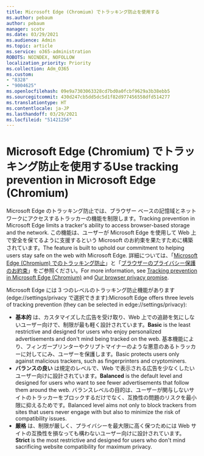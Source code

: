 ```yaml
---
title: Microsoft Edge (Chromium) でトラッキング防止を使用する
ms.author: pebaum
author: pebaum
manager: scotv
ms.date: 03/29/2021
ms.audience: Admin
ms.topic: article
ms.service: o365-administration
ROBOTS: NOINDEX, NOFOLLOW
localization_priority: Priority
ms.collection: Adm_O365
ms.custom:
- "8328"
- "9004625"
ms.openlocfilehash: 09e9a7303063328cd7bd0a0fcbf9629a3b38ebb5
ms.sourcegitcommit: 430d247cb5dd5dc5d1f82d977456558dfd514277
ms.translationtype: HT
ms.contentlocale: ja-JP
ms.lasthandoff: 03/29/2021
ms.locfileid: "51421256"
---
```

# <a name="use-tracking-prevention-in-microsoft-edge-chromium"></a><span data-ttu-id="e7418-102">Microsoft Edge (Chromium) でトラッキング防止を使用する</span><span class="sxs-lookup"><span data-stu-id="e7418-102">Use tracking prevention in Microsoft Edge (Chromium)</span></span>

<span data-ttu-id="e7418-103">Microsoft Edge のトラッキング防止では、ブラウザー ベースの記憶域とネットワークにアクセスするトラッカーの機能を制限します。</span><span class="sxs-lookup"><span data-stu-id="e7418-103">Tracking prevention in Microsoft Edge limits a tracker's ability to access browser-based storage and the network.</span></span> <span data-ttu-id="e7418-104">この機能は、ユーザーが Microsoft Edge を使用して Web 上で安全を保てるように支援するという Microsoft のお約束を果たすために構築されています。</span><span class="sxs-lookup"><span data-stu-id="e7418-104">The feature is built to uphold our commitment to helping users stay safe on the web with Microsoft Edge.</span></span> <span data-ttu-id="e7418-105">詳細については、「[Microsoft Edge (Chromium) でのトラッキング防止](https://go.microsoft.com/fwlink/?linkid=2135435)」と「[ブラウザーのプライバシー保護のお約束](https://go.microsoft.com/fwlink/?linkid=2135350)」をご参照ください。</span><span class="sxs-lookup"><span data-stu-id="e7418-105">For more information, see [Tracking prevention in Microsoft Edge (Chromium)](https://go.microsoft.com/fwlink/?linkid=2135435) and [Our browser privacy promise](https://go.microsoft.com/fwlink/?linkid=2135350).</span></span>

<span data-ttu-id="e7418-106">Microsoft Edge には 3 つのレベルのトラッキング防止機能があります (edge://settings/privacy で選択できます):</span><span class="sxs-lookup"><span data-stu-id="e7418-106">Microsoft Edge offers three levels of tracking prevention (they can be selected in edge://settings/privacy):</span></span>

- <span data-ttu-id="e7418-107">**基本的** は、カスタマイズした広告を受け取り、Web 上での追跡を気にしないユーザー向けで、制限が最も軽く設計されています。</span><span class="sxs-lookup"><span data-stu-id="e7418-107">**Basic** is the least restrictive and designed for users who enjoy personalized advertisements and don't mind being tracked on the web.</span></span> <span data-ttu-id="e7418-108">基本機能により、フィンガープリンターやクリプトマイナーのような悪意のあるトラッカーに対してにみ、ユーザーを保護します。</span><span class="sxs-lookup"><span data-stu-id="e7418-108">Basic protects users only against malicious trackers, such as fingerprinters and cryptominers.</span></span>
- <span data-ttu-id="e7418-109">**バランスの良い** は規定のレベルで、Web で表示される広告を少なくしたいユーザー向けに設計されています。</span><span class="sxs-lookup"><span data-stu-id="e7418-109">**Balanced** is the default level and designed for users who want to see fewer advertisements that follow them around the web.</span></span> <span data-ttu-id="e7418-110">バランスレベルの目的は、ユーザーが関与しないサイトのトラッカーをブロックするだけでなく、互換性の問題のリスクを最小限に抑えるためです。</span><span class="sxs-lookup"><span data-stu-id="e7418-110">Balanced level aims not only to block trackers from sites that users never engage with but also to minimize the risk of compatibility issues.</span></span>
- <span data-ttu-id="e7418-111">**厳格** は、制限が厳しく、プライバシーを最大限に高く保つためには Web サイトの互換性を損なっても構わないユーザー向けに設計されています。</span><span class="sxs-lookup"><span data-stu-id="e7418-111">**Strict** is the most restrictive and designed for users who don't mind sacrificing website compatibility for maximum privacy.</span></span>